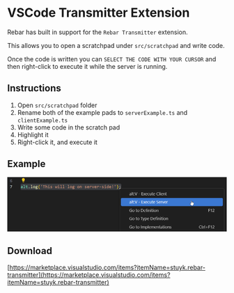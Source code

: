 # VSCode Transmitter Extension

Rebar has built in support for the `Rebar Transmitter` extension.

This allows you to open a scratchpad under `src/scratchpad` and write code.

Once the code is written you can `SELECT THE CODE WITH YOUR CURSOR` and then right-click to execute it while the server is running.

## Instructions

1. Open `src/scratchpad` folder
2. Rename both of the example pads to `serverExample.ts` and `clientExample.ts`
3. Write some code in the scratch pad
4. Highlight it
5. Right-click it, and execute it

## Example

![](./static/transmitter-example.png)

## Download

[https://marketplace.visualstudio.com/items?itemName=stuyk.rebar-transmitter](https://marketplace.visualstudio.com/items?itemName=stuyk.rebar-transmitter)
